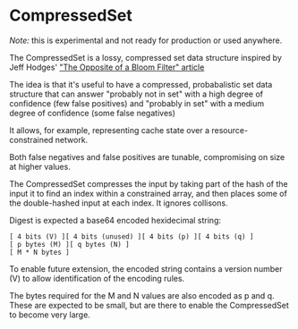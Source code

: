 # CompressedSet

*Note:* this is experimental and not ready for production or used anywhere.

The CompressedSet is a lossy, compressed set data structure inspired by Jeff Hodges' ["The Opposite of a Bloom Filter" article](https://www.somethingsimilar.com/2012/05/21/the-opposite-of-a-bloom-filter/)

The idea is that it's useful to have a compressed, probabalistic set data structure
that can answer "probably not in set" with a high degree of confidence (few false positives)
and "probably in set" with a medium degree of confidence (some false negatives)

It allows, for example, representing cache state over a resource-constrained network.

Both false negatives and false positives are tunable, compromising on size at higher values.

The CompressedSet compresses the input by taking part of the hash of the input it to find
an index within a constrained array, and then places some of the double-hashed input
at each index. It ignores collisons.

Digest is expected a base64 encoded hexidecimal string:

    [ 4 bits (V) ][ 4 bits (unused) ][ 4 bits (p) ][ 4 bits (q) ]
    [ p bytes (M) ][ q bytes (N) ]
    [ M * N bytes ]

To enable future extension, the encoded string contains a version number (V) to allow
identification of the encoding rules.

The bytes required for the M and N values are also encoded as p and q. These are expected
to be small, but are there to enable the CompressedSet to become very large.
